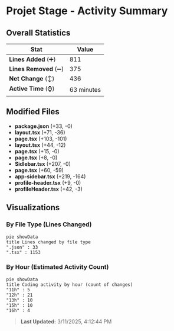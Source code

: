 # Projet Stage - Activity Summary 

## Overall Statistics

| Stat                   | Value                                                             |
| ---------------------- | ----------------------------------------------------------------- |
| **Lines Added** (➕)   | 811                                          |
| **Lines Removed** (➖) | 375                                        |
| **Net Change** (↕)    | 436                |
| **Active Time** (⌚)   | 63 minutes |


## Modified Files
- **package.json** (+33, -0)
- **layout.tsx** (+71, -36)
- **page.tsx** (+103, -101)
- **layout.tsx** (+44, -12)
- **page.tsx** (+15, -0)
- **page.tsx** (+8, -0)
- **Sidlebar.tsx** (+207, -0)
- **page.tsx** (+60, -59)
- **app-sidebar.tsx** (+219, -164)
- **profile-header.tsx** (+9, -0)
- **profileHeader.tsx** (+42, -3)

## Visualizations

### By File Type (Lines Changed)

```mermaid
pie showData
title Lines changed by file type
".json" : 33
".tsx" : 1153
```

### By Hour (Estimated Activity Count)

```mermaid
pie showData
title Coding activity by hour (count of changes)
"11h" : 5
"12h" : 21
"13h" : 10
"15h" : 10
"16h" : 4
```


> **Last Updated:** 3/11/2025, 4:12:44 PM
